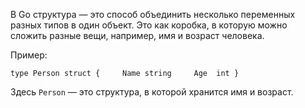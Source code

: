 В Go структура — это способ объединить несколько переменных разных типов в один объект. Это как коробка, в которую можно сложить разные вещи, например, имя и возраст человека.

Пример:

`type Person struct {     Name string     Age  int }`

Здесь `Person` — это структура, в которой хранится имя и возраст.